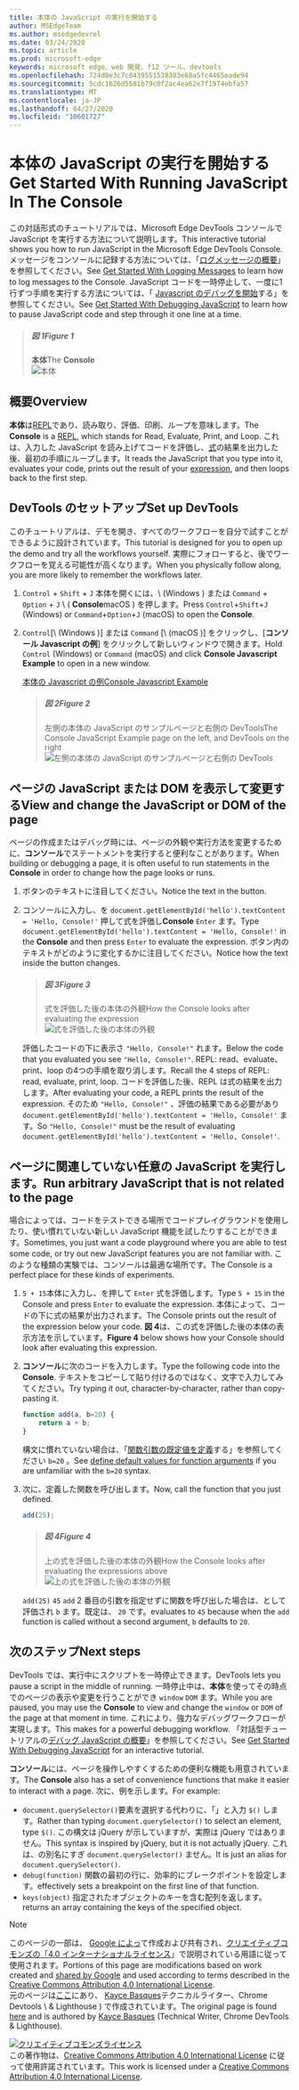 ```yaml
---
title: 本体の JavaScript の実行を開始する
author: MSEdgeTeam
ms.author: msedgedevrel
ms.date: 03/24/2020
ms.topic: article
ms.prod: microsoft-edge
keywords: microsoft edge、web 開発、f12 ツール、devtools
ms.openlocfilehash: 724d0e3c7c8439551538383e68a5fc4465eade94
ms.sourcegitcommit: 5cdc1626d5581b79c0f2ac4ea62e7f1974ebfa57
ms.translationtype: MT
ms.contentlocale: ja-JP
ms.lasthandoff: 04/27/2020
ms.locfileid: "10601727"
---
```

<!-- Copyright Kayce Basques 

   Licensed under the Apache License, Version 2.0 (the "License");
   you may not use this file except in compliance with the License.
   You may obtain a copy of the License at

       https://www.apache.org/licenses/LICENSE-2.0

   Unless required by applicable law or agreed to in writing, software
   distributed under the License is distributed on an "AS IS" BASIS,
   WITHOUT WARRANTIES OR CONDITIONS OF ANY KIND, either express or implied.
   See the License for the specific language governing permissions and
   limitations under the License.  -->







# <span data-ttu-id="744d1-103">本体の JavaScript の実行を開始する</span><span class="sxs-lookup"><span data-stu-id="744d1-103">Get Started With Running JavaScript In The Console</span></span>   



<span data-ttu-id="744d1-104">この対話形式のチュートリアルでは、Microsoft Edge DevTools コンソールで JavaScript を実行する方法について説明します。</span><span class="sxs-lookup"><span data-stu-id="744d1-104">This interactive tutorial shows you how to run JavaScript in the Microsoft Edge DevTools Console.</span></span>  <span data-ttu-id="744d1-105">メッセージをコンソールに記録する方法については、「[ログメッセージの概要][DevToolsConsoleLoggingMessages]」を参照してください。</span><span class="sxs-lookup"><span data-stu-id="744d1-105">See [Get Started With Logging Messages][DevToolsConsoleLoggingMessages] to learn how to log messages to the Console.</span></span>  <span data-ttu-id="744d1-106">JavaScript コードを一時停止して、一度に1行ずつ手順を実行する方法については、「 [Javascript のデバッグを開始][DevToolsJavascriptIndex]する」を参照してください。</span><span class="sxs-lookup"><span data-stu-id="744d1-106">See [Get Started With Debugging JavaScript][DevToolsJavascriptIndex] to learn how to pause JavaScript code and step through it one line at a time.</span></span>  

> ##### <span data-ttu-id="744d1-107">図 1</span><span class="sxs-lookup"><span data-stu-id="744d1-107">Figure 1</span></span>  
> <span data-ttu-id="744d1-108">**本体**</span><span class="sxs-lookup"><span data-stu-id="744d1-108">The **Console**</span></span>  
> ![本体][ImageConsole]  

## <span data-ttu-id="744d1-110">概要</span><span class="sxs-lookup"><span data-stu-id="744d1-110">Overview</span></span>   

<span data-ttu-id="744d1-111">**本体**は[REPL][WikiReadEvalPrintLoop]であり、読み取り、評価、印刷、ループを意味します。</span><span class="sxs-lookup"><span data-stu-id="744d1-111">The **Console** is a [REPL][WikiReadEvalPrintLoop], which stands for Read, Evaluate, Print, and Loop.</span></span>  <span data-ttu-id="744d1-112">これは、入力した JavaScript を読み上げてコードを評価し、[式][2alityExpressionsVersusStatements]の結果を出力した後、最初の手順にループします。</span><span class="sxs-lookup"><span data-stu-id="744d1-112">It reads the JavaScript that you type into it, evaluates your code, prints out the result of your [expression][2alityExpressionsVersusStatements], and then loops back to the first step.</span></span>  

## <span data-ttu-id="744d1-113">DevTools のセットアップ</span><span class="sxs-lookup"><span data-stu-id="744d1-113">Set up DevTools</span></span>   

<span data-ttu-id="744d1-114">このチュートリアルは、デモを開き、すべてのワークフローを自分で試すことができるように設計されています。</span><span class="sxs-lookup"><span data-stu-id="744d1-114">This tutorial is designed for you to open up the demo and try all the workflows yourself.</span></span>  <span data-ttu-id="744d1-115">実際にフォローすると、後でワークフローを覚える可能性が高くなります。</span><span class="sxs-lookup"><span data-stu-id="744d1-115">When you physically follow along, you are more likely to remember the workflows later.</span></span>

1.  <span data-ttu-id="744d1-116">`Control` + `Shift` + `J` 本体を開くには、\ (Windows \) または `Command` + `Option` + `J` \ ( **Console**macOS \) を押します。</span><span class="sxs-lookup"><span data-stu-id="744d1-116">Press `Control`+`Shift`+`J` \(Windows\) or `Command`+`Option`+`J` \(macOS\) to open the **Console**.</span></span>  
1.  <span data-ttu-id="744d1-117">`Control`[\ (Windows \)] または `Command` [\ (macOS \)] をクリックし、[**コンソール Javascript の例**] をクリックして新しいウィンドウで開きます。</span><span class="sxs-lookup"><span data-stu-id="744d1-117">Hold `Control` \(Windows\) or `Command` \(macOS\) and click **Console Javascript Example** to open in a new window.</span></span>  
    
    [<span data-ttu-id="744d1-118">本体の Javascript の例</span><span class="sxs-lookup"><span data-stu-id="744d1-118">Console Javascript Example</span></span>][GlitchConsoleJavascriptExample]  
    
    > ##### <span data-ttu-id="744d1-119">図 2</span><span class="sxs-lookup"><span data-stu-id="744d1-119">Figure 2</span></span>  
    > <span data-ttu-id="744d1-120">左側の本体の JavaScript のサンプルページと右側の DevTools</span><span class="sxs-lookup"><span data-stu-id="744d1-120">The Console JavaScript Example page on the left, and DevTools on the right</span></span>  
    > ![左側の本体の JavaScript のサンプルページと右側の DevTools][ImageTutorialDevToolsJs]  

## <span data-ttu-id="744d1-122">ページの JavaScript または DOM を表示して変更する</span><span class="sxs-lookup"><span data-stu-id="744d1-122">View and change the JavaScript or DOM of the page</span></span>   

<span data-ttu-id="744d1-123">ページの作成またはデバッグ時には、ページの外観や実行方法を変更するために、**コンソール**でステートメントを実行すると便利なことがあります。</span><span class="sxs-lookup"><span data-stu-id="744d1-123">When building or debugging a page, it is often useful to run statements in the **Console** in order to change how the page looks or runs.</span></span>  
    
1.  <span data-ttu-id="744d1-124">ボタンのテキストに注目してください。</span><span class="sxs-lookup"><span data-stu-id="744d1-124">Notice the text in the button.</span></span>  
1.  <span data-ttu-id="744d1-125">コンソールに入力し、を `document.getElementById('hello').textContent = 'Hello, Console!'` 押して式を評価し**Console** `Enter` ます。</span><span class="sxs-lookup"><span data-stu-id="744d1-125">Type `document.getElementById('hello').textContent = 'Hello, Console!'` in the **Console** and then press `Enter` to evaluate the expression.</span></span>  <span data-ttu-id="744d1-126">ボタン内のテキストがどのように変化するかに注目してください。</span><span class="sxs-lookup"><span data-stu-id="744d1-126">Notice how the text inside the button changes.</span></span>  
    
    > ##### <span data-ttu-id="744d1-127">図 3</span><span class="sxs-lookup"><span data-stu-id="744d1-127">Figure 3</span></span>  
    > <span data-ttu-id="744d1-128">式を評価した後の本体の外観</span><span class="sxs-lookup"><span data-stu-id="744d1-128">How the Console looks after evaluating the expression</span></span>  
    > ![式を評価した後の本体の外観][ImageConsoleAfterEvaluating]  
    
    <span data-ttu-id="744d1-130">評価したコードの下に表示さ `"Hello, Console!"` れます。</span><span class="sxs-lookup"><span data-stu-id="744d1-130">Below the code that you evaluated you see `"Hello, Console!"`.</span></span>  <span data-ttu-id="744d1-131">REPL: read、evaluate、print、loop の4つの手順を取り消します。</span><span class="sxs-lookup"><span data-stu-id="744d1-131">Recall the 4 steps of REPL: read, evaluate, print, loop.</span></span>  <span data-ttu-id="744d1-132">コードを評価した後、REPL は式の結果を出力します。</span><span class="sxs-lookup"><span data-stu-id="744d1-132">After evaluating your code, a REPL prints the result of the expression.</span></span>  <span data-ttu-id="744d1-133">そのため `"Hello, Console!"` 、評価の結果である必要があり `document.getElementById('hello').textContent = 'Hello, Console!'` ます。</span><span class="sxs-lookup"><span data-stu-id="744d1-133">So `"Hello, Console!"` must be the result of evaluating `document.getElementById('hello').textContent = 'Hello, Console!'`.</span></span>  
    
## <span data-ttu-id="744d1-134">ページに関連していない任意の JavaScript を実行します。</span><span class="sxs-lookup"><span data-stu-id="744d1-134">Run arbitrary JavaScript that is not related to the page</span></span>   

<span data-ttu-id="744d1-135">場合によっては、コードをテストできる場所でコードプレイグラウンドを使用したり、使い慣れていない新しい JavaScript 機能を試したりすることができます。</span><span class="sxs-lookup"><span data-stu-id="744d1-135">Sometimes, you just want a code playground where you are able to test some code, or try out new JavaScript features you are not familiar with.</span></span>  <span data-ttu-id="744d1-136">このような種類の実験では、コンソールは最適な場所です。</span><span class="sxs-lookup"><span data-stu-id="744d1-136">The Console is a perfect place for these kinds of experiments.</span></span>  

1.  <span data-ttu-id="744d1-137">`5 + 15`本体に入力し、を押して `Enter` 式を評価します。</span><span class="sxs-lookup"><span data-stu-id="744d1-137">Type `5 + 15` in the Console and press `Enter` to evaluate the expression.</span></span> <span data-ttu-id="744d1-138">本体によって、コードの下に式の結果が出力されます。</span><span class="sxs-lookup"><span data-stu-id="744d1-138">The Console prints out the result of the expression below your code.</span></span>  <span data-ttu-id="744d1-139">**図 4**は、この式を評価した後の本体の表示方法を示しています。</span><span class="sxs-lookup"><span data-stu-id="744d1-139">**Figure 4** below shows how your Console should look after evaluating this expression.</span></span>  

1.  <span data-ttu-id="744d1-140">**コンソール**に次のコードを入力します。</span><span class="sxs-lookup"><span data-stu-id="744d1-140">Type the following code into the **Console**.</span></span>  <span data-ttu-id="744d1-141">テキストをコピーして貼り付けるのではなく、文字で入力してみてください。</span><span class="sxs-lookup"><span data-stu-id="744d1-141">Try typing it out, character-by-character, rather than copy-pasting it.</span></span>  
    
    ```javascript
    function add(a, b=20) {
        return a + b;
    }
    ```  
    
    <span data-ttu-id="744d1-142">構文に慣れていない場合は、「[関数引数の既定値を定義][Esma6DefaultParameterValues]する」を参照してください `b=20` 。</span><span class="sxs-lookup"><span data-stu-id="744d1-142">See [define default values for function arguments][Esma6DefaultParameterValues] if you are unfamiliar with the `b=20` syntax.</span></span>  
    
1.  <span data-ttu-id="744d1-143">次に、定義した関数を呼び出します。</span><span class="sxs-lookup"><span data-stu-id="744d1-143">Now, call the function that you just defined.</span></span>  
    
    ```javascript
    add(25);
    ```  
    
    > ##### <span data-ttu-id="744d1-144">図 4</span><span class="sxs-lookup"><span data-stu-id="744d1-144">Figure 4</span></span>  
    > <span data-ttu-id="744d1-145">上の式を評価した後の本体の外観</span><span class="sxs-lookup"><span data-stu-id="744d1-145">How the Console looks after evaluating the expressions above</span></span>  
    > ![上の式を評価した後の本体の外観][ImagePlayground]  
    
    `add(25)` <span data-ttu-id="744d1-147">`45` `add` 2 番目の引数を指定せずに関数を呼び出した場合は、として評価され `b` ます。既定は、 `20` です。</span><span class="sxs-lookup"><span data-stu-id="744d1-147">evaluates to `45` because when the `add` function is called without a second argument, `b` defaults to `20`.</span></span>  

## <span data-ttu-id="744d1-148">次のステップ</span><span class="sxs-lookup"><span data-stu-id="744d1-148">Next steps</span></span>   

<!--See [Run JavaScript][DevToolsConsoleReference] to explore more features related to running JavaScript in the Console.  -->  

<!--todo: add console reference (run javascript) section when available  -->  

<span data-ttu-id="744d1-149">DevTools では、実行中にスクリプトを一時停止できます。</span><span class="sxs-lookup"><span data-stu-id="744d1-149">DevTools lets you pause a script in the middle of running.</span></span>  <span data-ttu-id="744d1-150">一時停止中は、**本体**を使ってその時点でのページの表示や変更を行うことができ `window` `DOM` ます。</span><span class="sxs-lookup"><span data-stu-id="744d1-150">While you are paused, you may use the **Console** to view and change the `window` or `DOM` of the page at that moment in time.</span></span>  <span data-ttu-id="744d1-151">これにより、強力なデバッグワークフローが実現します。</span><span class="sxs-lookup"><span data-stu-id="744d1-151">This makes for a powerful debugging workflow.</span></span>  <span data-ttu-id="744d1-152">「対話型チュートリアルの[デバッグ JavaScript の概要][DevToolsJavascriptIndex]」を参照してください。</span><span class="sxs-lookup"><span data-stu-id="744d1-152">See [Get Started With Debugging JavaScript][DevToolsJavascriptIndex] for an interactive tutorial.</span></span>  

<span data-ttu-id="744d1-153">**コンソール**には、ページを操作しやすくするための便利な機能も用意されています。</span><span class="sxs-lookup"><span data-stu-id="744d1-153">The **Console** also has a set of convenience functions that make it easier to interact with a page.</span></span>  <span data-ttu-id="744d1-154">次に、例を示します。</span><span class="sxs-lookup"><span data-stu-id="744d1-154">For example:</span></span>  

*   <span data-ttu-id="744d1-155">`document.querySelector()`要素を選択する代わりに、「」と入力 `$()` します。</span><span class="sxs-lookup"><span data-stu-id="744d1-155">Rather than typing `document.querySelector()` to select an element, type `$()`.</span></span>  <span data-ttu-id="744d1-156">この構文は jQuery が示していますが、実際は jQuery ではありません。</span><span class="sxs-lookup"><span data-stu-id="744d1-156">This syntax is inspired by jQuery, but it is not actually jQuery.</span></span>  <span data-ttu-id="744d1-157">これは、の別名にすぎ `document.querySelector()` ません。</span><span class="sxs-lookup"><span data-stu-id="744d1-157">It is just an alias for `document.querySelector()`.</span></span>  
*   `debug(function)` <span data-ttu-id="744d1-158">関数の最初の行に、効率的にブレークポイントを設定します。</span><span class="sxs-lookup"><span data-stu-id="744d1-158">effectively sets a breakpoint on the first line of that function.</span></span>  
*   `keys(object)` <span data-ttu-id="744d1-159">指定されたオブジェクトのキーを含む配列を返します。</span><span class="sxs-lookup"><span data-stu-id="744d1-159">returns an array containing the keys of the specified object.</span></span>  

<!--See [Console Utilities API Reference][DevToolsConsoleUtilities] to explore all the convenience functions.  -->  

<!--todo: add console utilities api reference section when available  -->  

 



<!-- image links -->  

[ImageConsole]: /microsoft-edge/devtools-guide-chromium/media/console-javascript-example-console-playground.msft.png "図 1: 本体"  
[ImageTutorialDevToolsJs]: /microsoft-edge/devtools-guide-chromium/media/console-javascript-example-console-empty.msft.png "図 2: 左側の本体の JavaScript のサンプルページと右側の DevTools"  
[ImageConsoleAfterEvaluating]: /microsoft-edge/devtools-guide-chromium/media/console-javascript-example-console-change-button-text.msft.png "図 3: 式を評価した後の本体の外観"  
[ImagePlayground]: /microsoft-edge/devtools-guide-chromium/media/console-javascript-example-console-playground.msft.png "図 4: 上の式を評価した後の本体の外観"  

<!-- links -->  

[DevToolsConsoleLoggingMessages]: /microsoft-edge/devtools-guide-chromium/console/log "コンソールでのメッセージの記録を開始する"  
[DevToolsConsoleReference]: /microsoft-edge/devtools-guide-chromium/console/reference#run-javascript "本体のリファレンス"  
[DevToolsConsoleUtilities]: /microsoft-edge/devtools-guide-chromium//console/utilities "コンソールユーティリティ API リファレンス"  

[DevToolsJavascriptIndex]: /microsoft-edge/devtools-guide-chromium/javascript/index "Microsoft Edge DevTools のデバッグ JavaScript の概要"  

[2alityExpressionsVersusStatements]: https://2ality.com/2012/09/expressions-vs-statements.html "JavaScript の式とステートメント"  

[Esma6DefaultParameterValues]: https://es6-features.org/index#DefaultParameterValues "既定のパラメーター値-拡張パラメーター処理-ECMAScript 6-新機能: 概要 & 比較"  

[GlitchConsoleJavascriptExample]: https://microsoft-edge-chromium-devtools.glitch.me/static/console/javascript/index.html "本体 Javascript の例 |故障"  

[WikiReadEvalPrintLoop]: https://en.wikipedia.org/wiki/Read–eval–print_loop "読み取り– eval – print loop-Wikipedia"  

> [!NOTE]
> <span data-ttu-id="744d1-172">このページの一部は、 [Google によっ][GoogleSitePolicies]て作成および共有され、[クリエイティブコモンズの「4.0 インターナショナルライセンス][CCA4IL]」で説明されている用語に従って使用されます。</span><span class="sxs-lookup"><span data-stu-id="744d1-172">Portions of this page are modifications based on work created and [shared by Google][GoogleSitePolicies] and used according to terms described in the [Creative Commons Attribution 4.0 International License][CCA4IL].</span></span>  
> <span data-ttu-id="744d1-173">元のページは[ここ](https://developers.google.com/web/tools/chrome-devtools/console/javascript)にあり、 [Kayce Basques][KayceBasques]テクニカルライター、Chrome Devtools \ & Lighthouse \) で作成されています。</span><span class="sxs-lookup"><span data-stu-id="744d1-173">The original page is found [here](https://developers.google.com/web/tools/chrome-devtools/console/javascript) and is authored by [Kayce Basques][KayceBasques] \(Technical Writer, Chrome DevTools \& Lighthouse\).</span></span>  

[![クリエイティブコモンズライセンス][CCby4Image]][CCA4IL]  
<span data-ttu-id="744d1-175">この著作物は、[Creative Commons Attribution 4.0 International License][CCA4IL] に従って使用許諾されています。</span><span class="sxs-lookup"><span data-stu-id="744d1-175">This work is licensed under a [Creative Commons Attribution 4.0 International License][CCA4IL].</span></span>  

[CCA4IL]: https://creativecommons.org/licenses/by/4.0  
[CCby4Image]: https://i.creativecommons.org/l/by/4.0/88x31.png  
[GoogleSitePolicies]: https://developers.google.com/terms/site-policies  
[KayceBasques]: https://developers.google.com/web/resources/contributors/kaycebasques  

